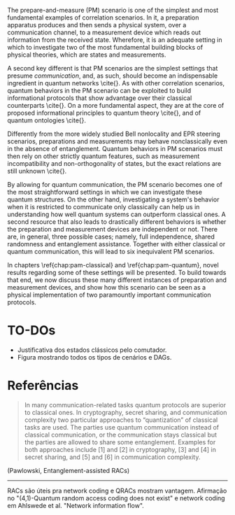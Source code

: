 The prepare-and-measure (PM) scenario is one of the simplest and most fundamental examples of correlation scenarios. In it, a preparation apparatus produces and then sends a physical system, over a communication channel, to a measurement device which reads out information from the received state. Wherefore, it is an adequate setting in which to investigate two of the most fundamental building blocks of physical theories, which are states and measurements.

A second key different is that PM scenarios are the simplest settings that presume *communication*, and, as such, should become an indispensable ingredient in quantum networks \cite{}. As with other correlation scenarios, quantum behaviors in the PM scenario can be exploited to build informational protocols that show advantage over their classical counterparts \cite{}. On a more fundamental aspect, they are at the core of proposed informational principles to quantum theory \cite{}, and of quantum ontologies \cite{}.

Differently from the more widely studied Bell nonlocality and EPR steering scenarios, preparations and measurements may behave nonclassically even in the absence of entanglement. Quantum behaviors in PM scenarios must then rely on other strictly quantum features, such as measurement incompatibility and non-orthogonality of states, but the exact relations are still unknown \cite{}.

By allowing for quantum communication, the PM scenario becomes one of the most straightforward settings in which we can investigate these quantum structures. On the other hand, investigating a system's behavior when it is restricted to communicate only classically can help us in understanding how well quantum systems can outperform classical ones. A second resource that also leads to drastically different behaviors is whether the preparation and measurement devices are independent or not. There are, in general, three possible cases; namely, full independence, shared randomness and entanglement assistance. Together with either classical or quantum communication, this will lead to six inequivalent PM scenarios. 

In chapters \ref{chap:pam-classical} and \ref{chap:pam-quantum}, novel results regarding some of these settings will be presented. To build towards that end, we now discuss these many different instances of preparation and measurement devices, and show how this scenario can be seen as a physical implementation of two paramountly important communication protocols.





# TO-DOs

- Justificativa dos estados clássicos pelo comutador.
- Figura mostrando todos os tipos de cenários e DAGs.



# Referências

> In many communication-related tasks quantum protocols are superior to classical ones. In cryptography, secret sharing, and communication complexity two particular approaches to “quantization” of classical tasks are used. The parties use quantum communication instead of classical communication, or the communication stays classical but the parties are allowed to share some entanglement. Examples for both approaches include [1] and [2] in cryptography, [3] and [4] in secret sharing, and [5] and [6] in communication complexity.

(Pawlowski, Entanglement-assisted RACs)

---

RACs são úteis pra network coding e QRACs mostram vantagem. Afirmação no "(4,1)-Quantum random access coding does not exist" e network coding em Ahlswede et al. "Network information flow".